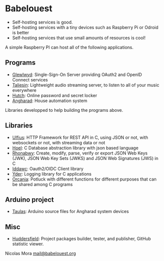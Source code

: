 # Babelouest

- Self-hosting services is good.
- Self-hosting services with a tiny devices such as Raspberry Pi or Odroid is better
- Self-hosting services that use small amounts of resources is cool!

A simple Raspberry PI can host all of the following applications.

## Programs
- [Glewlwyd](https://babelouest.github.io/glewlwyd): Single-Sign-On Server providing OAuth2 and OpenID Connect services
- [Taliesin](https://babelouest.github.io/taliesin): Lightweight audio streaming server, to listen to all of your music everywhere
- [Hutch](https://babelouest.github.io/hutch): Online password and secret locker
- [Angharad](https://babelouest.github.io/angharad): House automation system

Libraries developped to help building the programs above.

## Libraries
- [Ulfius](https://babelouest.github.io/ulfius/): HTTP Framework for REST API in C, using JSON or not, with websockets or not, with streaming data or not
- [Hoel](https://babelouest.github.io/hoel): C Database abstraction library with json based language 
- [Rhonabwy](https://babelouest.github.io/rhonabwy/): Create, modify, parse, verify or export JSON Web Keys (JWK), JSON Web Key Sets (JWKS) and JSON Web Signatures (JWS) in C
- [Iddawc](https://babelouest.github.io/iddawc/): Oauth2/OIDC Client library
- [Yder](https://babelouest.github.io/yder/): Logging library for C applications
- [Orcania](https://babelouest.github.io/orcania/): Potluck with different functions for different purposes that can be shared among C programs

## Arduino project
- [Taulas](https://github.com/babelouest/taulas): Arduino source files for Angharad system devices

## Misc
- [Huddersfield](https://github.com/babelouest/huddersfield): Project packages builder, tester, and publisher, GitHub statistic viewer.

Nicolas Mora <mail@babelouest.org>
